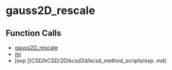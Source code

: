 # gauss2D_rescale

## Function Calls
- [gauss2D_rescale](gauss2D_rescale.md)
- [mi](CSD/kCSD/2D/kcsd2d/kcsd_method_scripts/mi.md)
- [exp ](CSD/kCSD/2D/kcsd2d/kcsd_method_scripts/exp .md)
